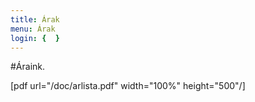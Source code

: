 ```yaml
---
title: Árak
menu: Árak
login: {  }
---
```

<!--
columns:
  - title: Hardveres szervíz
    icon: cog
    features:
      - name: Router (vagy modem) bekötés, beállítás és konfigurálás || 8.000Ft
      - name: 5GB Bandwidth
      - name: 2 Domains
      - name: 3 Databases
      - name: 1 FTP Account
      - name: 25 Email Accounts
    buttons:
      - text: Sign Up
        url: "#"

  - title: Szoftveres szervíz
    icon: thumbs-up
    features:
      - name: 3GB Storage
      - name: 10GB Bandwidth
      - name: 3 Domains
      - name: 5 Databases
      - name: 3 FTP Account
      - name: 30 Email Accounts

  - title: Hálózat szerelés/bővítés, internet javítás
    icon: star
    features:
      - name: 10GB Storage
      - name: 25GB Bandwidth
      - name: 5 Domains
      - name: 10 Databases
      - name: 10 FTP Account
      - name: 50 Email Accounts

  - title: Webfejlesztés / Programozás
    icon: trophy
    features:
      - name: 30GB Storage
      - name: Unlimited Bandwidth
      - name: 10 Domains
      - name: 15 Databases
      - name: 10 FTP Account
      - name: 50 Email Accounts
    buttons:
      - text: Sign Up
        url: "#"        
---
-->
#Áraink.

[pdf url="/doc/arlista.pdf" width="100%" height="500"/]
